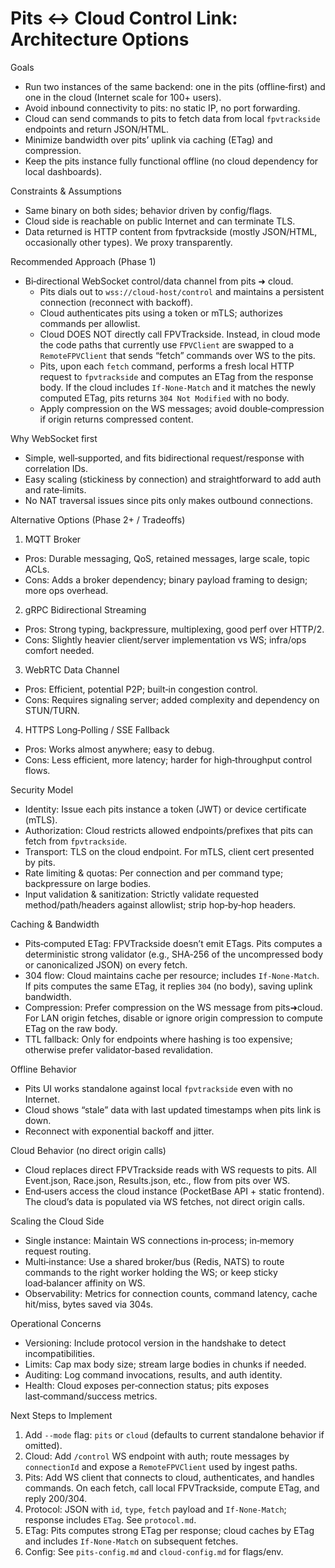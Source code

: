 # Pits ↔ Cloud Control Link: Architecture Options

Goals

- Run two instances of the same backend: one in the pits (offline‑first) and one
  in the cloud (Internet scale for 100+ users).
- Avoid inbound connectivity to pits: no static IP, no port forwarding.
- Cloud can send commands to pits to fetch data from local `fpvtrackside`
  endpoints and return JSON/HTML.
- Minimize bandwidth over pits’ uplink via caching (ETag) and compression.
- Keep the pits instance fully functional offline (no cloud dependency for local
  dashboards).

Constraints & Assumptions

- Same binary on both sides; behavior driven by config/flags.
- Cloud side is reachable on public Internet and can terminate TLS.
- Data returned is HTTP content from fpvtrackside (mostly JSON/HTML,
  occasionally other types). We proxy transparently.

Recommended Approach (Phase 1)

- Bi‑directional WebSocket control/data channel from pits ➜ cloud.
  - Pits dials out to `wss://cloud-host/control` and maintains a persistent
    connection (reconnect with backoff).
  - Cloud authenticates pits using a token or mTLS; authorizes commands per
    allowlist.
  - Cloud DOES NOT directly call FPVTrackside. Instead, in cloud mode the code
    paths that currently use `FPVClient` are swapped to a `RemoteFPVClient` that
    sends “fetch” commands over WS to the pits.
  - Pits, upon each `fetch` command, performs a fresh local HTTP request to
    `fpvtrackside` and computes an ETag from the response body. If the cloud
    includes `If-None-Match` and it matches the newly computed ETag, pits
    returns `304 Not Modified` with no body.
  - Apply compression on the WS messages; avoid double‑compression if origin
    returns compressed content.

Why WebSocket first

- Simple, well‑supported, and fits bidirectional request/response with
  correlation IDs.
- Easy scaling (stickiness by connection) and straightforward to add auth and
  rate‑limits.
- No NAT traversal issues since pits only makes outbound connections.

Alternative Options (Phase 2+ / Tradeoffs)

1. MQTT Broker

- Pros: Durable messaging, QoS, retained messages, large scale, topic ACLs.
- Cons: Adds a broker dependency; binary payload framing to design; more ops
  overhead.

2. gRPC Bidirectional Streaming

- Pros: Strong typing, backpressure, multiplexing, good perf over HTTP/2.
- Cons: Slightly heavier client/server implementation vs WS; infra/ops comfort
  needed.

3. WebRTC Data Channel

- Pros: Efficient, potential P2P; built‑in congestion control.
- Cons: Requires signaling server; added complexity and dependency on STUN/TURN.

4. HTTPS Long‑Polling / SSE Fallback

- Pros: Works almost anywhere; easy to debug.
- Cons: Less efficient, more latency; harder for high‑throughput control flows.

Security Model

- Identity: Issue each pits instance a token (JWT) or device certificate (mTLS).
- Authorization: Cloud restricts allowed endpoints/prefixes that pits can fetch
  from `fpvtrackside`.
- Transport: TLS on the cloud endpoint. For mTLS, client cert presented by pits.
- Rate limiting & quotas: Per connection and per command type; backpressure on
  large bodies.
- Input validation & sanitization: Strictly validate requested
  method/path/headers against allowlist; strip hop‑by‑hop headers.

Caching & Bandwidth

- Pits‑computed ETag: FPVTrackside doesn’t emit ETags. Pits computes a
  deterministic strong validator (e.g., SHA‑256 of the uncompressed body or
  canonicalized JSON) on every fetch.
- 304 flow: Cloud maintains cache per resource; includes `If-None-Match`. If
  pits computes the same ETag, it replies `304` (no body), saving uplink
  bandwidth.
- Compression: Prefer compression on the WS message from pits➜cloud. For LAN
  origin fetches, disable or ignore origin compression to compute ETag on the
  raw body.
- TTL fallback: Only for endpoints where hashing is too expensive; otherwise
  prefer validator‑based revalidation.

Offline Behavior

- Pits UI works standalone against local `fpvtrackside` even with no Internet.
- Cloud shows “stale” data with last updated timestamps when pits link is down.
- Reconnect with exponential backoff and jitter.

Cloud Behavior (no direct origin calls)

- Cloud replaces direct FPVTrackside reads with WS requests to pits. All
  Event.json, Race.json, Results.json, etc., flow from pits over WS.
- End‑users access the cloud instance (PocketBase API + static frontend). The
  cloud’s data is populated via WS fetches, not direct origin calls.

Scaling the Cloud Side

- Single instance: Maintain WS connections in‑process; in‑memory request
  routing.
- Multi‑instance: Use a shared broker/bus (Redis, NATS) to route commands to the
  right worker holding the WS; or keep sticky load‑balancer affinity on WS.
- Observability: Metrics for connection counts, command latency, cache hit/miss,
  bytes saved via 304s.

Operational Concerns

- Versioning: Include protocol version in the handshake to detect
  incompatibilities.
- Limits: Cap max body size; stream large bodies in chunks if needed.
- Auditing: Log command invocations, results, and auth identity.
- Health: Cloud exposes per‑connection status; pits exposes last‑command/success
  metrics.

Next Steps to Implement

1. Add `--mode` flag: `pits` or `cloud` (defaults to current standalone behavior
   if omitted).
2. Cloud: Add `/control` WS endpoint with auth; route messages by `connectionId`
   and expose a `RemoteFPVClient` used by ingest paths.
3. Pits: Add WS client that connects to cloud, authenticates, and handles
   commands. On each fetch, call local FPVTrackside, compute ETag, and reply
   200/304.
4. Protocol: JSON with `id`, `type`, `fetch` payload and `If-None-Match`;
   response includes `ETag`. See `protocol.md`.
5. ETag: Pits computes strong ETag per response; cloud caches by ETag and
   includes `If-None-Match` on subsequent fetches.
6. Config: See `pits-config.md` and `cloud-config.md` for flags/env.

